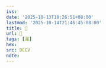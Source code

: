 ```yaml
---
ivs:
date: '2025-10-13T10:26:51+08:00'
lastmod: '2025-10-14T21:46:45-08:00'
title: 􀥀
url: 􀥀
tags: [瀛]
hex: 
src: DCCV
note:
---
```


